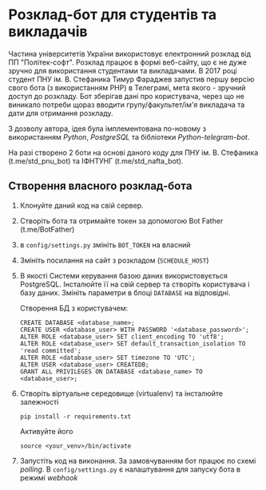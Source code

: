 # Розклад-бот для студентів та викладачів

Частина університетів України використовує електронний розклад від ПП "Політек-софт".
Розклад працює в формі веб-сайту, що є не дуже зручно для використання студентами та викладачами.
В 2017 році студент ПНУ ім. В. Стефаника Тимур Фараджев запустив першу версію свого бота (з використанням РНР) в Телеграмі,
мета якого - зручний доступ до розкладу. Бот зберігав дані про користувача, через що не виникало потреби 
щораз вводити групу/факультет/ім'я викладача та дати для отримання розкладу. 

З дозволу автора, ідея була імплементована по-новому з використанням _Python_, _PostgreSQL_ та бібліотеки 
_Python-telegram-bot_.

На разі створено 2 боти на основі даного коду для ПНУ ім. В. Стефаника (t.me/std_pnu_bot) та
ІФНТУНГ (t.me/std_nafta_bot).


## Створення власного розклад-бота

1. Клонуйте даний код на свій сервер.
2. Створіть бота та отримайте токен за допомогою Bot Father (t.me/BotFather)
3. в `config/settings.py` змініть `BOT_TOKEN` на власний
4. Змініть посилання на сайт з розкладом (`SCHEDULE_HOST`)
5. В якості Системи керування базою даних використовується PostgreSQL. Інсталюйте її на свій сервер
    та створіть користувача і базу даних. Змініть параметри в блоці `DATABASE` на відповідні.
    
    Створення БД з користувачем:
    ```postgresql
    CREATE DATABASE <database_name>;
    CREATE USER <database_user> WITH PASSWORD '<database_password>';
    ALTER ROLE <database_user> SET client_encoding TO 'utf8'; 
    ALTER ROLE <database_user> SET default_transaction_isolation TO 'read committed'; 
    ALTER ROLE <database_user> SET timezone TO 'UTC'; 
    ALTER USER <database_user> CREATEDB; 
    GRANT ALL PRIVILEGES ON DATABASE <database_name> TO <database_user>;
    ```
6. Створіть віртуальне середовище (virtualenv) та інсталюйте залежності 
    ```
    pip install -r requirements.txt
    ```
    Активуйте його
    ```
    source <your_venv>/bin/activate
    ```
7. Запустіть код на виконання. За замовчуванням бот працює по схемі _polling_. В `config/settings.py`
є налаштування для запуску бота в режимі _webhook_




